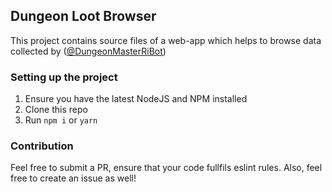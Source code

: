 ## Dungeon Loot Browser
This project contains source files of a web-app which helps to browse data collected by  ([@DungeonMasterRiBot](https://t.me/@DungeonMasterRiBot))

### Setting up the project
1. Ensure you have the latest NodeJS and NPM installed
2. Clone this repo
3. Run `npm i` or `yarn`

### Contribution
Feel free to submit a PR, ensure that your code fullfils eslint rules.
Also, feel free to create an issue as well!